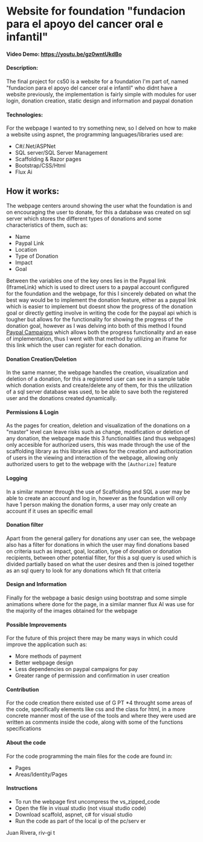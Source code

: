 # Website for foundation "fundacion para el apoyo del cancer oral e infantil"
#### Video Demo:  https://youtu.be/gz0wntUkdBo
#### Description:
The final project for cs50 is a website for a foundation I'm part of, named "fundacion para el apoyo del cancer oral e infantil" who didnt have a website previously, the implementation is fairly simple with modules for user login, donation creation, static design and information and paypal donation

#### Technologies:
For the webpage I wanted to try something new, so I delved on how to make a website using aspnet, the programming languages/libraries used are:
- C#/.Net/ASPNet
- SQL server/SQL Server Management
- Scaffolding & Razor pages
- Bootstrap/CSS/Html
- Flux Ai

## How it works:
The webpage centers around showing the user what the foundation is and on encouraging the user to donate, for this a database was created on sql server which stores the different types of donations and some characteristics of them, such as:
- Name
- Paypal Link
- Location
- Type of Donation
- Impact
- Goal

Between the variables one of the key ones lies in the Paypal link (IframeLink) which is used to direct users to a paypal account configured for the foundation and the webpage, for this I sincerely debated on what the best way would be to implement the donation feature, either as a paypal link which is easier to implement but doesnt show the progress of the donation goal or directly getting involve in writing the code for the paypal api which is tougher but allows for the functionality for showing the progress of the donation goal, however as I was delving into both of this method I found [Paypal Campaigns](https://www.paypal.com/donate/buttons/manage?fromLanding=true) which allows both the progress functionality and an ease of implementation, thus I went with that method by utilizing an iframe for this link which the user can register for each donation.


#### Donation Creation/Deletion
In the same manner, the webpage handles the creation, visualization and deletion of a donation, for this a registered user can see in a sample table which donation exists and create/delete  any of them, for this the utilization of a sql server database was used, to be able to save both the registered user and the donations created dynamically.

#### Permissions & Login
As the pages for creation, deletion and visualization of the donations on a "master" level can leave risks such as change, modification or deletion of any donation, the webpage made this 3 functionalities (and thus webpages) only accesible for authorized users, this was made through the use of the scaffolding library as this libraries allows for the creation and authorization of users in the viewing and interaction of the webpage, allowing only authorized users to get to the webpage with the `[Authorize]` feature

#### Logging
In a similar manner through the use of Scaffolding and SQL a user may be able to create an account and log in, however as the foundation will only have 1 person making the donation forms, a user may only create an account if it uses an specific email

#### Donation filter
Apart from the general gallery for donations any user can see, the webpage also has a filter for donations in which the user may find donations based on criteria such as impact, goal, location, type of donation or donation recipients, between other potential filter, for this a sql query is used which is divided partially based on what the user desires and then is joined together as an sql query to look for any donations which fit that criteria

#### Design and Information
Finally for the webpage a basic design using bootstrap and some simple animations where done for the page, in a similar manner flux AI was use for the majority of the images obtained for the webpage

#### Possible Improvements
For the future of this project there may be many ways in which could improve the application such as:
* More methods of payment
* Better webpage design
* Less dependencies on paypal campaigns for pay
* Greater range of permission and confirmation in user creation

#### Contribution
For the code creation there existed use of G PT *4 throught some areas of the code, specifically elements like css and the class for html, in a more concrete manner most of the use of the tools and where they were used are written as comments inside the code, along with some of the functions specifications

#### About the code
For the code programming the main files for the code are found in:
* Pages
* Areas/Identity/Pages

#### Instructions
* To run the webpage first uncompress the vs_zipped_code
* Open the file in visual studio (not visual studio code)
* Download scaffold, aspnet, c# for visual studio
* Run the code as part of the local ip of the pc/serv er

Juan Rivera, riv-gi t 

